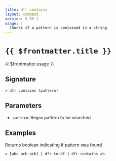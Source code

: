 ```yaml
---
title: dfr contains
layout: command
version: 0.59.1
usage: |
  Checks if a pattern is contained in a string
---
```


# `{{ $frontmatter.title }}`

<div style='white-space: pre-wrap;'>{{ $frontmatter.usage }}</div>

## Signature

```> dfr contains (pattern)```

## Parameters

 -  `pattern`: Regex pattern to be searched

## Examples

Returns boolean indicating if pattern was found
```shell
> [abc acb acb] | dfr to-df | dfr contains ab
```
